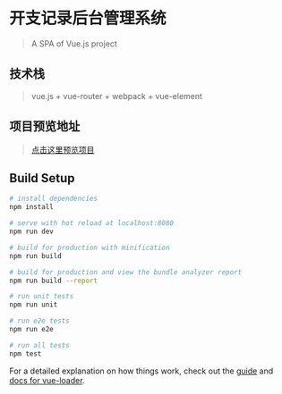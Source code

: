 # 开支记录后台管理系统

> A SPA of Vue.js project

## 技术栈
> vue.js + vue-router + webpack + vue-element

## 项目预览地址
> [点击这里预览项目](http://www.my-web-project.cn)

## Build Setup

``` bash
# install dependencies
npm install

# serve with hot reload at localhost:8080
npm run dev

# build for production with minification
npm run build

# build for production and view the bundle analyzer report
npm run build --report

# run unit tests
npm run unit

# run e2e tests
npm run e2e

# run all tests
npm test
```

For a detailed explanation on how things work, check out the [guide](http://vuejs-templates.github.io/webpack/) and [docs for vue-loader](http://vuejs.github.io/vue-loader).
